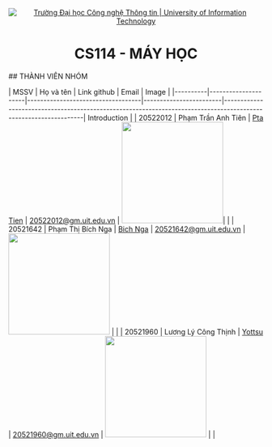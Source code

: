 <p align="center">
  <a href="https://www.uit.edu.vn/" title="Trường Đại học Công nghệ Thông tin" style="border: 5;">
    <img src="https://i.imgur.com/WmMnSRt.png" alt="Trường Đại học Công nghệ Thông tin | University of Information Technology">
  </a>
</p>

<!-- Title -->
<h1 align="center"><b>CS114 - MÁY HỌC</b></h1>
## THÀNH VIÊN NHÓM





| MSSV     | Họ và tên           | Link github                       | Email                  | Image                                                                                                           |
|----------|---------------------|-----------------------------------|------------------------|-----------------------------------------------------------------------------------------------------------------| Introduction |
| 20522012 | Phạm Trần Anh Tiên  | [Pta Tien](https://github.com/ptatien0307)    | 20522012@gm.uit.edu.vn | <img src="https://user-images.githubusercontent.com/79583501/162102519-8d247312-b697-4390-a79d-f262bc597a80.png" width="200" height="200">| |
| 20521642 | Phạm Thị Bích Nga   | [Bich Nga](https://github.com/phamthibichnga) | 20521642@gm.uit.edu.vn |<img src="https://user-images.githubusercontent.com/79583501/162104194-d4c99250-5f30-4f18-ae6d-b7dff2ad0398.png" width="200" height="200"> | |
| 20521960 | Lương Lý Công Thịnh | [Yottsu](https://github.com/llcthinh2103)   | 20521960@gm.uit.edu.vn | <img src="https://user-images.githubusercontent.com/79583501/162102538-c9e5d233-2bef-47cb-ba1e-04ea5820b6a0.png" width="200" height="200"> | |






